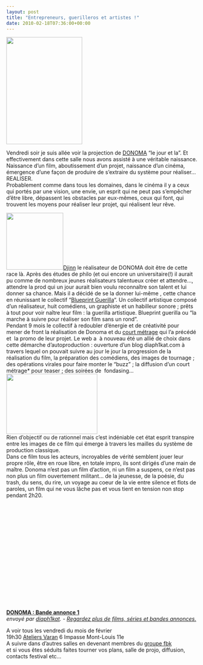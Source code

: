 ```yaml
---
layout: post
title: "Entrepreneurs, guerilleros et artistes !"
date: 2010-02-18T07:36:00+00:00
---
```

<div class="main">
		<p><a href="/juliecoudry/uploads/2010/02/affiche-donoma.jpg"><img class="alignright size-medium wp-image-830" title="affiche-donoma" src="/juliecoudry/uploads/2010/02/affiche-donoma.jpg" alt="" width="200" height="283"></a></p>
	<p>Vendredi soir je suis allée voir la projection de <a href="http://www.facebook.com/search/?q=donoma&amp;init=quick#!/group.php?gid=228421123916&amp;ref=ts">DONOMA</a> “le jour et la”. Et effectivement dans cette salle nous avons assisté à une véritable naissance. Naissance d’un film, aboutissement d’un projet, naissance d’un cinéma, émergence d’une façon de produire de s’extraire du système pour réaliser…REALISER.<br>
Probablement comme dans tous les domaines, dans le cinéma il y a ceux qui portés par une vision, une envie, un esprit qui ne peut pas s’empêcher d’être libre, dépassent les obstacles par eux-mêmes, ceux qui font, qui trouvent les moyens pour réaliser leur projet, qui réalisent leur rêve.</p>
	<p><a href="/juliecoudry/uploads/2010/02/djinn.jpg"><img class="alignleft size-thumbnail wp-image-831" title="djinn" src="/juliecoudry/uploads/2010/02/djinn-150x150.jpg" alt="" width="150" height="150"></a><a href="http://www.facebook.com/search/?q=donoma&amp;init=quick#!/carrenard?ref=ts">Djinn</a> le réalisateur de DONOMA doit être de cette race là. Après des études de philo (et oui encore un universitaire(!) il aurait pu comme de nombreux jeunes réalisateurs talentueux créer et attendre…, attendre la prod qui un jour aurait bien voulu reconnaître son talent et lui donner sa chance. Mais il a décidé de se la donner lui-même , cette chance en réunissant le collectif “<a href="http://www.dailymotion.com/video/x8x61f_pr%C3%A9sentations-blue-print-guerilla_shortfilms">Blueprint Guerilla</a>“. Un collectif artistique composé d’un réalisateur, huit comédiens, un graphiste et un habilleur sonore ; prêts à tout pour voir naître leur film : la guerilla artistique. Blueprint guerilla ou “la marche à suivre pour réaliser son film sans un rond”.<br>
Pendant 9 mois le collectif à redoubler d’énergie et de créativité pour  mener de front la réalisation de Donoma et du <a href="http://www.dailymotion.com/video/xai8yw_white-girl-in-her-panty_shortfilms">court métrage</a> qui l’a précédé et  la promo de leur projet. Le web a  à nouveau été un allié de choix dans cette démarche d’autoproduction : ouverture d’un blog diaph1kat.com à travers lequel on pouvait suivre au jour le jour la progression de la réalisation du film, la préparation des comédiens, des images de tournage ; des opérations virales pour faire monter le “buzz” ; la diffusion d’un court métrage* pour teaser ; des soirées de  fondasing…<br>
<a href="/juliecoudry/uploads/2010/02/sek-et-1-donoma.jpg"><img class="alignright size-medium wp-image-832" title="sek-et-1-donoma" src="/juliecoudry/uploads/2010/02/sek-et-1-donoma-300x199.jpg" alt="" width="240" height="159"></a><br>
Rien d’objectif ou de rationnel mais c’est indéniable cet état esprit transpire entre les images de ce film qui émerge à travers les mailles du système de production classique.<br>
Dans ce film tous les acteurs, incroyables de vérité semblent jouer leur propre rôle, être en roue libre, en totale impro, ils sont dirigés d’une main de maître. Donoma n’est pas un film d’action, ni un film a suspens, ce n’est pas non plus un film ouvertement militant… de la jeunesse, de la poésie, du trash, du sens, du rire, un voyage au coeur de la vie entre silence et flots de paroles, un film qui ne vous lâche pas et vous tient en tension non stop pendant 2h20.<br>
<object classid="clsid:d27cdb6e-ae6d-11cf-96b8-444553540000" width="480" height="275" codebase="http://download.macromedia.com/pub/shockwave/cabs/flash/swflash.cab#version=6,0,40,0"><br>
<param name="allowFullScreen" value="true">
<param name="allowScriptAccess" value="always">
<param name="src" value="http://www.dailymotion.com/swf/xbrp2o">
<embed type="application/x-shockwave-flash" width="480" height="275" src="http://www.dailymotion.com/swf/xbrp2o" allowscriptaccess="always" allowfullscreen="true"></embed></object><br>
<strong><a href="http://www.dailymotion.com/video/xbrp2o_donoma-bande-annonce-1_shortfilms">DONOMA : Bande annonce 1</a></strong><br>
<em>envoyé par <a href="http://www.dailymotion.com/diaph1kat">diaph1kat</a>. - <a href="http://www.dailymotion.com/fr/channel/shortfilms">Regardez plus de films, séries et bandes annonces.</a></em></p>
	<p>A voir tous les vendredi du mois de février<br>
19h30 <a href="http://www.ateliersvaran.com/">Ateliers Varan</a> 6 Impasse Mont-Louis 11e<br>
A suivre dans d’autres salles en devenant membres du <a href="http://www.facebook.com/search/?q=donoma&amp;init=quick">groupe fbk</a><br>
et si vous êtes séduits faites tourner vos plans, salle de projo, diffusion, contacts festival etc…
</p>
</div>
